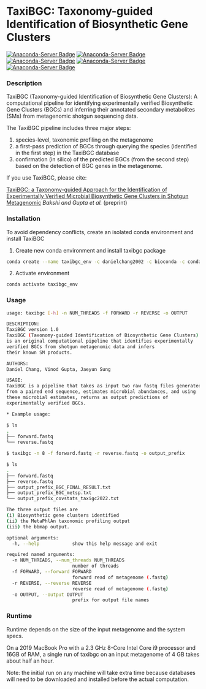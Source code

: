 # TaxiBGC: Taxonomy-guided Identification of Biosynthetic Gene Clusters

[![Anaconda-Server Badge](https://anaconda.org/danielchang2002/taxibgc/badges/version.svg)](https://anaconda.org/danielchang2002/taxibgc)
[![Anaconda-Server Badge](https://anaconda.org/danielchang2002/taxibgc/badges/platforms.svg)](https://anaconda.org/danielchang2002/taxibgc)
[![Anaconda-Server Badge](https://anaconda.org/danielchang2002/taxibgc/badges/license.svg)](https://anaconda.org/danielchang2002/taxibgc)
[![Anaconda-Server Badge](https://anaconda.org/danielchang2002/taxibgc/badges/downloads.svg)](https://anaconda.org/danielchang2002/taxibgc)
[![Anaconda-Server Badge](https://anaconda.org/danielchang2002/taxibgc/badges/installer/conda.svg)](https://conda.anaconda.org/danielchang2002/taxibgc)


### Description
TaxiBGC (Taxonomy-guided Identification of Biosynthetic Gene Clusters): A computational pipeline for identifying experimentally verified Biosynthetic Gene Clusters (BGCs) and inferring their annotated secondary metabolites (SMs) from metagenomic shotgun sequencing data. 

The TaxiBGC pipeline includes three major steps: 
1. species-level, taxonomic profiling on the metagenome
2. a first-pass prediction of BGCs through querying the species (identified in the first step) in the TaxiBGC database
3. confirmation (in silico) of the predicted BGCs (from the second step) based on the detection of BGC genes in the metagenome. 

If you use TaxiBGC, please cite:

[TaxiBGC: a Taxonomy-guided Approach for the Identification of Experimentally Verified Microbial Biosynthetic Gene Clusters in Shotgun Metagenomic](https://doi.org/10.1101/2021.07.30.454505)
*Bakshi and Gupta et al.* (preprint)

### Installation
To avoid dependency conflicts, create an isolated conda environment and install TaxiBGC

1. Create new conda environment and install taxibgc package
```bash
conda create --name taxibgc_env -c danielchang2002 -c bioconda -c conda-forge taxibgc
```

2. Activate environment
```bash
conda activate taxibgc_env
```

### Usage
```bash
usage: taxibgc [-h] -n NUM_THREADS -f FORWARD -r REVERSE -o OUTPUT

DESCRIPTION:
TaxiBGC version 1.0
TaxiBGC (Taxonomy-guided Identification of Biosynthetic Gene Clusters) 
is an original computational pipeline that identifies experimentally 
verified BGCs from shotgun metagenomic data and infers 
their known SM products.

AUTHORS:
Daniel Chang, Vinod Gupta, Jaeyun Sung

USAGE:
TaxiBGC is a pipeline that takes as input two raw fastq files generated 
from a paired end sequence, estimates microbial abundances, and using 
these microbial estimates, returns as output predictions of 
experimentally verified BGCs.

* Example usage:

$ ls
.
├── forward.fastq
└── reverse.fastq

$ taxibgc -n 8 -f forward.fastq -r reverse.fastq -o output_prefix

$ ls
.
├── forward.fastq
├── reverse.fastq
├── output_prefix_BGC_FINAL_RESULT.txt
├── output_prefix_BGC_metsp.txt
└── output_prefix_covstats_taxigc2022.txt

The three output files are 
(i) Biosynthetic gene clusters identified
(ii) the MetaPhlAn taxonomic profiling output
(iii) the bbmap output.

optional arguments:
  -h, --help            show this help message and exit

required named arguments:
  -n NUM_THREADS, --num_threads NUM_THREADS
                        number of threads
  -f FORWARD, --forward FORWARD
                        forward read of metagenome (.fastq)
  -r REVERSE, --reverse REVERSE
                        reverse read of metagenome (.fastq)
  -o OUTPUT, --output OUTPUT
                        prefix for output file names
```

### Runtime
Runtime depends on the size of the input metagenome and the system specs.

On a 2019 MacBook Pro with a 2.3 GHz 8-Core Intel Core i9 processor and 16GB of RAM, a single run of taxibgc on an input metagenome of 4 GB takes about half an hour.

Note: the initial run on any machine will take extra time because databases will need to be downloaded and installed before the actual computation.
